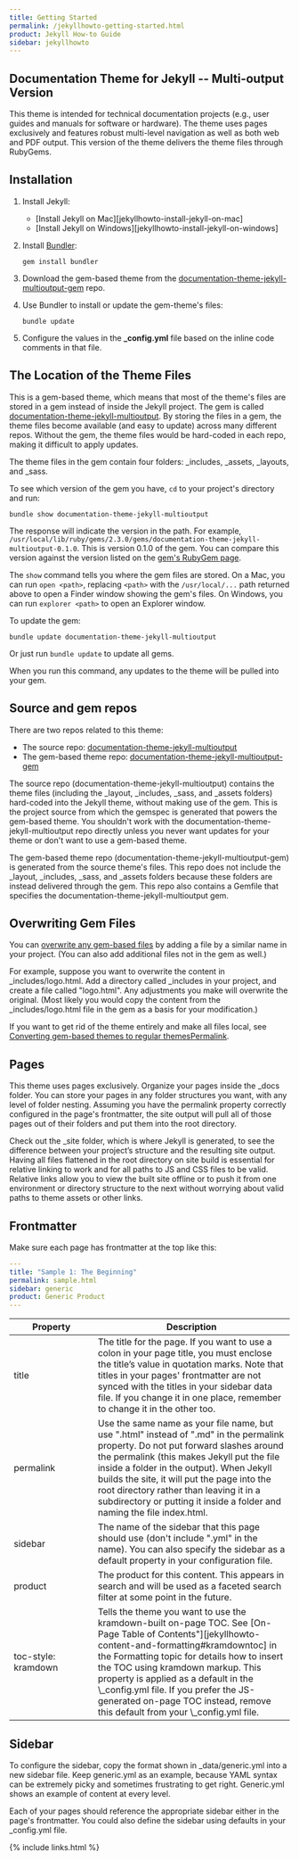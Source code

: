 ```yaml
---
title: Getting Started
permalink: /jekyllhowto-getting-started.html
product: Jekyll How-to Guide
sidebar: jekyllhowto
---
```


## Documentation Theme for Jekyll -- Multi-output Version

This theme is intended for technical documentation projects (e.g., user guides and manuals for software or hardware). The theme uses pages exclusively and features robust multi-level navigation as well as both web and PDF output. This version of the theme delivers the theme files through RubyGems.

## Installation

1.  Install Jekyll:
    * [Install Jekyll on Mac][jekyllhowto-install-jekyll-on-mac]
    * [Install Jekyll on Windows][jekyllhowto-install-jekyll-on-windows]
2.  Install [Bundler](http://bundler.io/):

    ```
    gem install bundler
    ```

3.  Download the gem-based theme from the  [documentation-theme-jekyll-multioutput-gem](https://github.com/tomjohnson1492/documentation-theme-jekyll-multioutput-gem) repo.
4.  Use Bundler to install or update the gem-theme's files:

    ```
    bundle update
    ```

5.  Configure the values in the **\_config.yml** file based on the inline code comments in that file.

## The Location of the Theme Files

This is a gem-based theme, which means that most of the theme's files are stored in a gem instead of inside the Jekyll project. The gem is called [documentation-theme-jekyll-multioutput](https://rubygems.org/gems/documentation-theme-jekyll-multioutput). By storing the files in a gem, the theme files become available (and easy to update) across many different repos.  Without the gem, the theme files would be hard-coded in each repo, making it difficult to apply updates.

The theme files in the gem contain four folders: \_includes, \_assets, \_layouts, and \_sass.

To see which version of the gem you have, `cd` to your project's directory and run:

```
bundle show documentation-theme-jekyll-multioutput
```

The response will indicate the version in the path. For example, `/usr/local/lib/ruby/gems/2.3.0/gems/documentation-theme-jekyll-multioutput-0.1.0`. This is version 0.1.0 of the gem. You can compare this version against the version listed on the [gem's RubyGem page](https://rubygems.org/gems/documentation-theme-jekyll-multioutput).

The `show` command tells you where the gem files are stored. On a Mac, you can run `open <path>`, replacing `<path>` with the `/usr/local/...` path returned above to open a Finder window showing the gem's files. On Windows, you can run `explorer <path>` to open an Explorer window.

To update the gem:

```
bundle update documentation-theme-jekyll-multioutput
```

Or just run `bundle update` to update all gems.

When you run this command, any updates to the theme will be pulled into your gem.

## Source and gem repos

There are two repos related to this theme:

* The source repo: [documentation-theme-jekyll-multioutput](https://github.com/tomjohnson1492/documentation-theme-jekyll-multioutput)
* The gem-based theme repo: [documentation-theme-jekyll-multioutput-gem](https://github.com/tomjohnson1492/documentation-theme-jekyll-multioutput-gem)

The source repo (documentation-theme-jekyll-multioutput) contains the theme files (including the \_layout, \_includes, \_sass, and \_assets folders) hard-coded into the Jekyll theme, without making use of the gem. This is the project source from which the gemspec is generated that powers the gem-based theme. You shouldn't work with the documentation-theme-jekyll-multioutput repo directly unless you never want updates for your theme or don't want to use a gem-based theme.

The gem-based theme repo (documentation-theme-jekyll-multioutput-gem) is generated from the source theme's files. This repo does not include the \_layout, \_includes, \_sass, and \_assets folders because these folders are instead delivered through the gem. This repo also contains a Gemfile that specifies the documentation-theme-jekyll-multioutput gem.


## Overwriting Gem Files

You can [overwrite any gem-based files](http://jekyllrb.com/docs/themes/#overriding-theme-defaults) by adding a file by a similar name in your project. (You can also add additional files not in the gem as well.)

For example, suppose you want to overwrite the content in \_includes/logo.html. Add a directory called \_includes in your project, and create a file called "logo.html". Any adjustments you make will overwrite the original. (Most likely you would copy the content from the \_includes/logo.html file in the gem as a basis for your modification.)

If you want to get rid of the theme entirely and make all files local, see [Converting gem-based themes to regular themesPermalink](http://jekyllrb.com/docs/themes/#converting-gem-based-themes-to-regular-themes).

## Pages

This theme uses pages exclusively. Organize your pages inside the \_docs folder. You can store your pages in any folder structures you want, with any level of folder nesting. Assuming you have the permalink property correctly configured in the page's frontmatter, the site output will pull all of those pages out of their folders and put them into the root directory.

Check out the \_site folder, which is where Jekyll is generated, to see the difference between your project’s structure and the resulting site output. Having all files flattened in the root directory on site build is essential for relative linking to work and for all paths to JS and CSS files to be valid. Relative links allow you to view the built site offline or to push it from one environment or directory structure to the next without worrying about valid paths to theme assets or other links.

## Frontmatter

Make sure each page has frontmatter at the top like this:

```yaml
---
title: "Sample 1: The Beginning"
permalink: sample.html
sidebar: generic
product: Generic Product
---
```

<table>
   <colgroup>
      <col width="30%" />
      <col width="70%" />
   </colgroup>
   <thead>
      <tr>
         <th markdown="span">Property</th>
         <th markdown="span">Description</th>
      </tr>
   </thead>
   <tbody>
      <tr>
         <td markdown="span">title</td>
         <td markdown="span">The title for the page. If you want to use a colon in your page title, you must enclose the title’s value in quotation marks. Note that titles in your pages' frontmatter are not synced with the titles in your sidebar data file. If you change it in one place, remember to change it in the other too.</td>
      </tr>
      <tr>
         <td markdown="span">permalink</td>
         <td markdown="span">Use the same name as your file name, but use ".html" instead of ".md" in the permalink property. Do not put forward slashes around the permalink (this makes Jekyll put the file inside a folder in the output). When Jekyll builds the site, it will put the page into the root directory rather than leaving it in a subdirectory or putting it inside a folder and naming the file index.html. </td>
      </tr>
      <tr>
         <td markdown="span">sidebar</td>
         <td markdown="span">The name of the sidebar that this page should use (don't include ".yml" in the name). You can also specify the sidebar as a default property in your configuration file.</td>
      </tr>
      <tr>
         <td markdown="span">product</td>
         <td markdown="span">The product for this content. This appears in search and will be used as a faceted search filter at some point in the future.</td>
      </tr>
      <tr>
         <td markdown="span">toc-style: kramdown</td>
         <td markdown="span">Tells the theme you want to use the kramdown-built on-page TOC. See [On-Page Table of Contents"][jekyllhowto-content-and-formatting#kramdowntoc] in the Formatting topic for details how to insert the TOC using kramdown markup. This property is applied as a default in the \_config.yml file. If you prefer the JS-generated on-page TOC instead, remove this default from your \_config.yml file.</td>
      </tr>
   </tbody>
</table>

## Sidebar

To configure the sidebar, copy the format shown in \_data/generic.yml into a new sidebar file. Keep generic.yml as an example, because YAML syntax can be extremely picky and sometimes frustrating to get right. Generic.yml shows an example of content at every level.

Each of your pages should reference the appropriate sidebar either in the page's frontmatter. You could also define the sidebar using defaults in your \_config.yml file.

{% include links.html %}
